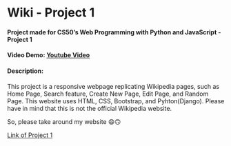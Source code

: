 # Wiki - Project 1
#### Project made for CS50’s Web Programming with Python and JavaScript - Project 1
#### Video Demo:  <a href="https://youtu.be/PstymSS8Oh0">Youtube Video</a>
#### Description:
<p>This project is a responsive webpage replicating Wikipedia pages, such as Home Page, Search feature, Create New Page, Edit Page, and Random Page. This website uses HTML, CSS, Bootstrap, and Pyhton(Django). Please have in mind that this is not the official Wikipedia website.</p>
<p>So, please take around my website 😄🙃</p>
<a href="">Link of Project 1</a>


